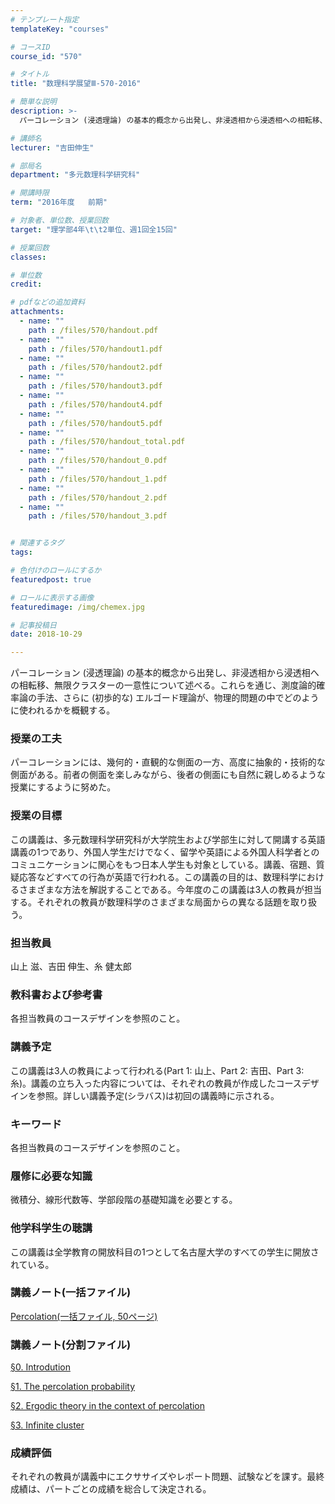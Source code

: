 ```yaml
---
# テンプレート指定
templateKey: "courses"

# コースID
course_id: "570"

# タイトル
title: "数理科学展望Ⅲ-570-2016"

# 簡単な説明
description: >-
  パーコレーション (浸透理論) の基本的概念から出発し、非浸透相から浸透相への相転移、無限クラスターの一意性について述べる。これらを通じ、測度論的確率論の手法、さらに (初歩的な) エルゴード理論が、...

# 講師名
lecturer: "吉田伸生"

# 部局名
department: "多元数理科学研究科"

# 開講時限
term: "2016年度	前期"

# 対象者、単位数、授業回数
target: "理学部4年\t\t2単位、週1回全15回"

# 授業回数
classes: 

# 単位数
credit: 

# pdfなどの追加資料
attachments: 
  - name: "" 
    path : /files/570/handout.pdf
  - name: "" 
    path : /files/570/handout1.pdf
  - name: "" 
    path : /files/570/handout2.pdf
  - name: "" 
    path : /files/570/handout3.pdf
  - name: "" 
    path : /files/570/handout4.pdf
  - name: "" 
    path : /files/570/handout5.pdf
  - name: "" 
    path : /files/570/handout_total.pdf
  - name: "" 
    path : /files/570/handout_0.pdf
  - name: "" 
    path : /files/570/handout_1.pdf
  - name: "" 
    path : /files/570/handout_2.pdf
  - name: "" 
    path : /files/570/handout_3.pdf


# 関連するタグ
tags:

# 色付けのロールにするか
featuredpost: true

# ロールに表示する画像
featuredimage: /img/chemex.jpg

# 記事投稿日
date: 2018-10-29

---
```

パーコレーション (浸透理論) の基本的概念から出発し、非浸透相から浸透相への相転移、無限クラスターの一意性について述べる。これらを通じ、測度論的確率論の手法、さらに (初歩的な) エルゴード理論が、物理的問題の中でどのように使われるかを概観する。
### 授業の工夫

パーコレーションには、幾何的・直観的な側面の一方、高度に抽象的・技術的な側面がある。前者の側面を楽しみながら、後者の側面にも自然に親しめるような授業にするように努めた。

### 授業の目標

この講義は、多元数理科学研究科が大学院生および学部生に対して開講する英語講義の1つであり、外国人学生だけでなく、留学や英語による外国人科学者とのコミュニケーションに関心をもつ日本人学生も対象としている。講義、宿題、質疑応答などすべての行為が英語で行われる。この講義の目的は、数理科学におけるさまざまな方法を解説することである。今年度のこの講義は3人の教員が担当する。それぞれの教員が数理科学のさまざまな局面からの異なる話題を取り扱う。 

### 担当教員

山上 滋、吉田 伸生、糸 健太郎 

### 教科書および参考書

各担当教員のコースデザインを参照のこと。 

### 講義予定

この講義は3人の教員によって行われる(Part 1: 山上、Part 2: 吉田、Part 3: 糸)。講義の立ち入った内容については、それぞれの教員が作成したコースデザインを参照。詳しい講義予定(シラバス)は初回の講義時に示される。 

### キーワード

各担当教員のコースデザインを参照のこと。 

### 履修に必要な知識

微積分、線形代数等、学部段階の基礎知識を必要とする。 

### 他学科学生の聴講

この講義は全学教育の開放科目の1つとして名古屋大学のすべての学生に開放されている。

### 講義ノート(一括ファイル)


[Percolation(一括ファイル, 50ページ)](/files/570/handout_total.pdf) 

### 講義ノート(分割ファイル)


[&sect;0. Introdution](/files/570/handout_0.pdf) 


[&sect;1. The percolation probability](/files/570/handout_1.pdf) 


[&sect;2. Ergodic theory in the context of percolation](/files/570/handout_2.pdf) 


[&sect;3. Infinite cluster](/files/570/handout_3.pdf) 

### 成績評価

それぞれの教員が講義中にエクササイズやレポート問題、試験などを課す。最終成績は、パートごとの成績を総合して決定される。

